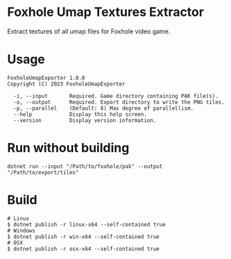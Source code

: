 # Foxhole Umap Textures Extractor

Extract textures of all umap files for Foxhole video game.

# Usage

```
FoxholeUmapExporter 1.0.0
Copyright (C) 2023 FoxholeUmapExporter

  -i, --input       Required. Game directory containing PAK file(s).
  -o, --output      Required. Export directory to write the PNG tiles.
  -p, --parallel    (Default: 8) Max degree of parallellism.
  --help            Display this help screen.
  --version         Display version information.
```

# Run without building

```
dotnet run --input "/Path/to/foxhole/pak" --output "/Path/to/export/tiles"
```

# Build

```
# Linux
$ dotnet publish -r linux-x64 --self-contained true
# Windows
$ dotnet publish -r win-x64 --self-contained true
# OSX
$ dotnet publish -r osx-x64 --self-contained true
```
